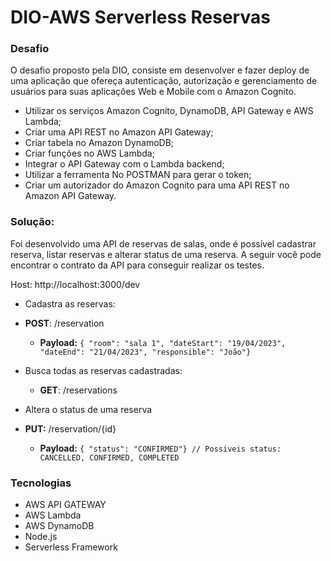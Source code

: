 # DIO-AWS Serverless Reservas


### Desafio

O desafio proposto pela DIO, consiste em desenvolver e fazer deploy de uma aplicação que ofereça autenticação, autorização e gerenciamento de usuários para suas aplicações Web e Mobile com o Amazon Cognito.


- Utilizar os serviços Amazon Cognito, DynamoDB, API Gateway e AWS Lambda;
- Criar uma API REST no Amazon API Gateway;
- Criar tabela no Amazon DynamoDB;
- Criar funções no AWS Lambda;
- Integrar o API Gateway com o Lambda backend;
- Utilizar a ferramenta No POSTMAN para gerar o token;
- Criar um autorizador do Amazon Cognito para uma API REST no Amazon API Gateway.


### Solução:

Foi desenvolvido uma API de reservas de salas, onde é possível cadastrar reserva, listar reservas e alterar status de uma reserva. A seguir você pode encontrar o contrato da API para conseguir realizar os testes.


Host: http://localhost:3000/dev

- Cadastra as reservas: 
 - **POST**: /reservation
   - **Payload:** `{ "room": "sala 1", "dateStart": "19/04/2023", "dateEnd": "21/04/2023", "responsible": "João"}`

- Busca todas as reservas cadastradas: 
  - **GET**: /reservations

- Altera o status de uma reserva
- **PUT:** /reservation/{id}
  - **Payload:** `{ "status": "CONFIRMED"} // Possiveis status: CANCELLED, CONFIRMED, COMPLETED`


### Tecnologias
- AWS API GATEWAY
- AWS Lambda
- AWS DynamoDB
- Node.js
- Serverless Framework
